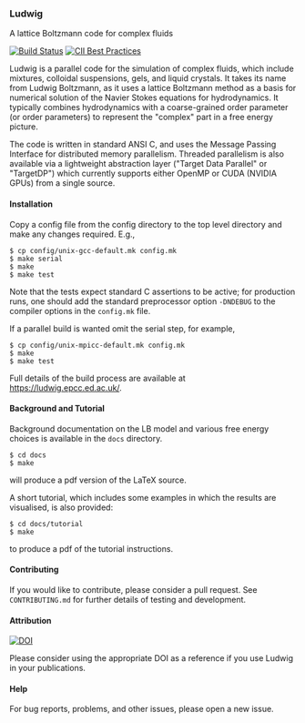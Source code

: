 
### Ludwig

A lattice Boltzmann code for complex fluids

[![Build Status](https://travis-ci.com/ludwig-cf/ludwig.svg?branch=master)](https://travis-ci.com/ludwig-cf/ludwig)
[![CII Best Practices](https://bestpractices.coreinfrastructure.org/projects/1998/badge)](https://bestpractices.coreinfrastructure.org/projects/1998)


Ludwig is a parallel code for the simulation of complex fluids, which
include mixtures, colloidal suspensions, gels, and liquid crystals.
It takes its name from Ludwig Boltzmann, as it uses a lattice Boltzmann
method as a basis for numerical solution of the Navier Stokes equations
for hydrodynamics. It typically combines hydrodynamics with a coarse-grained
order parameter (or order parameters) to represent the "complex" part
in a free energy picture.

The code is written in standard ANSI C, and uses the Message Passing
Interface for distributed memory parallelism. Threaded parallelism is
also available via a lightweight abstraction layer ("Target Data Parallel"
or "TargetDP") which currently supports either OpenMP or CUDA (NVIDIA GPUs)
from a single source.

#### Installation

Copy a config file from the config directory to
the top level directory and make any changes required. E.g.,

```
$ cp config/unix-gcc-default.mk config.mk
$ make serial
$ make
$ make test
```
Note that the tests expect standard C assertions to be active; for
production runs, one should add the standard preprocessor option
`-DNDEBUG` to the compiler options in the `config.mk` file.

If a parallel build is wanted omit the serial step, for example,
```
$ cp config/unix-mpicc-default.mk config.mk
$ make
$ make test
```


Full details of the build process are available at
<a href = "https://ludwg.epcc.ed.ac.uk/">https://ludwig.epcc.ed.ac.uk/</a>.

#### Background and Tutorial

Background documentation on the LB model and various free energy choices
is available in the `docs` directory.
```
$ cd docs
$ make
```
will produce a pdf version of the LaTeX source.

A short tutorial, which includes some examples in which the
results are visualised, is also provided:
```
$ cd docs/tutorial
$ make
```
to produce a pdf of the tutorial instructions.

#### Contributing

If you would like to contribute, please consider a pull request.
See `CONTRIBUTING.md` for further details of testing and
development.


#### Attribution

[![DOI](https://zenodo.org/badge/137508275.svg)](https://zenodo.org/badge/latestdoi/137508275)

Please consider using the appropriate DOI as a reference if you use Ludwig in
your publications.

#### Help


For bug reports, problems, and other issues, please open a new issue.


